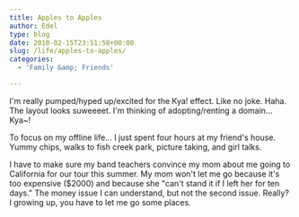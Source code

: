 ```yaml
---
title: Apples to Apples
author: Edel
type: blog
date: 2010-02-15T23:51:58+00:00
slug: /life/apples-to-apples/
categories:
  - 'Family &amp; Friends'

---
```

I'm really pumped/hyped up/excited for the Kya! effect. Like no joke. Haha. The layout looks suweeeet. I'm thinking of adopting/renting a domain... Kya~!

To focus on my offline life... I just spent four hours at my friend's house. Yummy chips, walks to fish creek park, picture taking, and girl talks. 

I have to make sure my band teachers convince my mom about me going to California for our tour this summer. My mom won't let me go because it's too expensive ($2000) and because she "can't stand it if I left her for ten days." The money issue I can understand, but not the second issue. Really? I growing up, you have to let me go some places.



